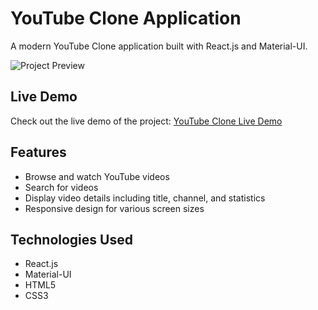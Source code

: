 # YouTube Clone Application

A modern YouTube Clone application built with React.js and Material-UI.

![Project Preview](/path/to/project/preview/image.png)

## Live Demo

Check out the live demo of the project: [YouTube Clone Live Demo](https://youtubecloneshaik.netlify.app/)

## Features

- Browse and watch YouTube videos
- Search for videos
- Display video details including title, channel, and statistics
- Responsive design for various screen sizes

## Technologies Used

- React.js
- Material-UI
- HTML5
- CSS3
